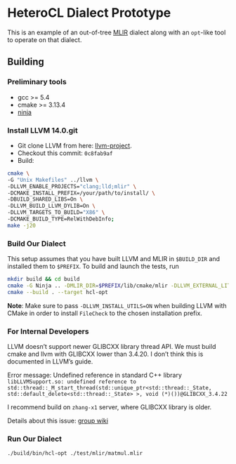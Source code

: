 # HeteroCL Dialect Prototype

This is an example of an out-of-tree [MLIR](https://mlir.llvm.org/) dialect along with an  `opt`-like tool to operate on that dialect.

## Building

### Preliminary tools
- gcc >= 5.4
- cmake >= 3.13.4
- [ninja](https://ninja-build.org)

### Install LLVM 14.0.git
- Git clone LLVM from here: [llvm-project](https://github.com/llvm/llvm-project).
- Checkout this commit: `0c8fab9af`
- Build:
```sh
cmake \
-G "Unix Makefiles" ../llvm \
-DLLVM_ENABLE_PROJECTS="clang;lld;mlir" \
-DCMAKE_INSTALL_PREFIX=/your/path/to/install/ \
-DBUILD_SHARED_LIBS=On \
-DLLVM_BUILD_LLVM_DYLIB=On \
-DLLVM_TARGETS_TO_BUILD="X86" \
-DCMAKE_BUILD_TYPE=RelWithDebInfo;
make -j20
```
### Build Our Dialect
This setup assumes that you have built LLVM and MLIR in `$BUILD_DIR` and installed them to `$PREFIX`. To build and launch the tests, run
```sh
mkdir build && cd build
cmake -G Ninja .. -DMLIR_DIR=$PREFIX/lib/cmake/mlir -DLLVM_EXTERNAL_LIT=$BUILD_DIR/bin/llvm-lit
cmake --build . --target hcl-opt
```
**Note**: Make sure to pass `-DLLVM_INSTALL_UTILS=ON` when building LLVM with CMake in order to install `FileCheck` to the chosen installation prefix.

### For Internal Developers
LLVM doesn’t support newer GLIBCXX library thread API. We must build cmake and llvm with GLIBCXX lower than 3.4.20. I don’t think this is documented in LLVM’s guide. 

Error message: Undefined reference in standard C++ library
`libLLVMSupport.so: undefined reference to std::thread::_M_start_thread(std::unique_ptr<std::thread::_State, std::default_delete<std::thread::_State> >, void (*)())@GLIBCXX_3.4.22`

I recommend build on `zhang-x1` server, where GLIBCXX library is older.

Details about this issue: [group wiki](https://zhang-21.ece.cornell.edu/doku.php?id=research:personal:niansongzhang:tools:dylib)

### Run Our Dialect
```sh
./build/bin/hcl-opt ./test/mlir/matmul.mlir
```